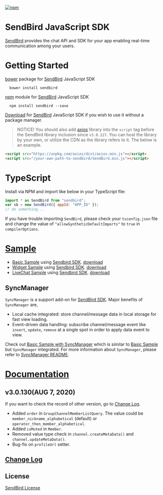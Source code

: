 [![npm](https://img.shields.io/npm/v/sendbird.svg?style=popout&colorB=red)](https://www.npmjs.com/package/sendbird)

# SendBird JavaScript SDK

[SendBird](https://sendbird.com) provides the chat API and SDK for your app enabling real-time communication among your users.

# Getting Started

[bower](http://bower.io) package for [SendBird](https://sendbird.com) JavaScript SDK

      bower install sendbird

[npm](https://www.npmjs.com/package/sendbird) module for [SendBird](https://sendbird.com) JavaScript SDK

      npm install sendbird --save

[Download](https://github.com/sendbird/SendBird-SDK-JavaScript) for [SendBird](https://sendbird.com) JavaScript SDK if you wish to use it without a package manager.

> NOTICE! You should also add [axios](https://github.com/axios/axios) library into the `script` tag before the SendBird library inclusion since `v3.0.127`. You can host the library by your own, or utilize the CDN as the library refers to it. The below is an example.

```html
<script src="https://unpkg.com/axios/dist/axios.min.js"></script>
<script src="/your-own-path-to-sendbird/SendBird.min.js"></script>
```

# TypeScript

Install via NPM and import like below in your TypeScript file:

```javascript
import * as SendBird from "sendbird";
var sb = new SendBird({ appId: "APP_ID" });
// do something...
```

If you have trouble importing `SendBird`, please check your `tsconfig.json` file and change the value of `"allowSyntheticDefaultImports"` to `true` in `compilerOptions`.

# [Sample](https://github.com/sendbird/SendBird-JavaScript)

- [Basic Sample](https://sample.sendbird.com/basic) using [Sendbird SDK](https://github.com/sendbird/SendBird-SDK-JavaScript). [download](https://github.com/sendbird/SendBird-JavaScript/tree/master/web-sample)
- [Widget Sample](https://sample.sendbird.com/widget) using [Sendbird SDK](https://github.com/sendbird/SendBird-SDK-JavaScript). [download](https://github.com/sendbird/SendBird-JavaScript/tree/master/web-widget)
- [LiveChat Sample](https://sample.sendbird.com/livechat) using [Sendbird SDK](https://github.com/sendbird/SendBird-SDK-JavaScript). [download](https://github.com/sendbird/SendBird-JavaScript/tree/master/web-live-chat)

## SyncManager

`SyncManager` is a support add-on for [SendBird SDK](https://github.com/sendbird/SendBird-SDK-JavaScript). Major benefits of `SyncManager` are,

- Local cache integrated: store channel/message data in local storage for fast view loading.
- Event-driven data handling: subscribe channel/message event like `insert`, `update`, `remove` at a single spot in order to apply data event to view.

Check out [Basic Sample with SyncManager](https://github.com/sendbird/SendBird-JavaScript/tree/master/web-basic-sample-syncmanager) which is similar to [Basic Sample](https://sample.sendbird.com/basic) but `SyncManager` integrated. For more information about `SyncManager`, please refer to [SyncManager README](https://github.com/sendbird/sendbird-syncmanager-javascript/blob/master/README.md).

# [Documentation](https://docs.sendbird.com/javascript)

## v3.0.130(AUG 7, 2020)

If you want to check the record of other version, go to [Change Log](https://github.com/sendbird/SendBird-SDK-JavaScript/blob/master/CHANGELOG.md).

- Added `order` in `GroupChannelMemberListQuery`. The value could be `member_nickname_alphabetical` (default) or `operator_then_member_alphabetical`.
- Added `isMuted` in `Member`.
- Removed value type check in `channel.createMetaData()` and `channel.updateMetaData()`.
- Bug-fix on `profileUrl` setter.

## [Change Log](https://github.com/sendbird/SendBird-SDK-JavaScript/blob/master/CHANGELOG.md)

## License

[SendBird License](https://github.com/sendbird/SendBird-SDK-JavaScript/blob/master/LICENSE.md)

